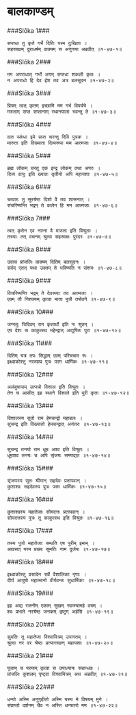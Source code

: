 बालकाण्डम्
===============================


###Slōka 1###


    सप्तधा तु कृते गर्भे दितिः परम दुःखिता ।
    सहस्राक्षम् दुराधर्षम् वाक्यम् स अनुनया अब्रवीत् ॥१-४७-१॥


###Slōka 2###


    मम अपराधात् गर्भो अयम् सप्तधा शकली कृतः ।
    न अपराधो हि देव ईश तव अत्र बलसूदन ॥१-४७-२॥


###Slōka 3###


    प्रियम् त्वत् कृतम् इच्छामि मम गर्भ विपर्यये ।
    मरुताम् सप्त सप्तानाम् स्थानपाला भवन्तु ते ॥१-४७-३॥


###Slōka 4###


    वात स्कंधा इमे सप्त चरन्तु दिवि पुत्रक ।
    मारुता इति विख्याता दिव्यरूपा मम आत्मजाः ॥१-४७-४॥


###Slōka 5###


    ब्रह्म लोकम् चरतु एक इन्द्र लोकम् तथा अपरः ।
    दिव्य वायुः इति ख्यातः तृतीयो अपि महायशाः ॥१-४७-५॥


###Slōka 6###


    चत्वारः तु सुरश्रेष्ठ दिशो वै तव शासनात् ।
    संचरिष्यन्ति भद्रम् ते कलेन हि मम आत्मजाः ॥१-४७-६॥


###Slōka 7###


    त्वत् कृतेन एव नाम्ना वै मारुता इति विश्रुताः ।
    तस्याः तत् वचनम् श्रुत्वा सहस्राक्षः पुरंदरः ॥१-४७-७॥


###Slōka 8###


    उवाच प्रांजलिः वाक्यम् दितिम् बलसूदनः ।
    सर्वम् एतत् यथा उक्तम् ते भविष्यति न संशयः ॥१-४७-८॥


###Slōka 9###


    विचरिष्यन्ति भद्रम् ते देवरूपाः तव आत्मजाः ।
    एवम् तौ निश्चयम् कृत्वा माता पुत्रौ तपोवने ॥१-४७-९॥


###Slōka 10###


    जग्मतुः त्रिदिवम् राम कृतार्थौ इति नः श्रुतम् ।
    एष देशः स काकुत्स्थ महेन्द्रात् अद्युषितः पुरा ॥१-४७-१०॥


###Slōka 11###


    दितिम् यत्र तपः सिद्धाम् एवम् परिचचार सः ।
    इक्ष्वाकोस्तु नरव्याघ्र पुत्रः परम धार्मिकः ॥१-४७-११॥


###Slōka 12###


    अलंबुषायाम् उत्पन्नो विशाल इति विश्रुतः ।
    तेन च आसीत् इह स्थाने विशाले इति पुरी कृता ॥१-४७-१२॥


###Slōka 13###


    विशालस्य सुतो राम हेमचन्द्रो महाबलः ।
    सुचन्द्र इति विख्यातो हेमचन्द्रात् अनंतरः ॥१-४७-१३॥


###Slōka 14###


    सुचन्द्र तनयो राम धूम्र अश्व इति विश्रुतः ।
    धूम्राश्व तनयः च अपि सृंजयः समपद्यत ॥१-४७-१४॥


###Slōka 15###


    सृंजयस्य सुतः श्रीमान् सहदेवः प्रतापवान् ।
    कुशाश्वः सहदेवस्य पुत्रः परम धार्मिकः ॥१-४७-१५॥


###Slōka 16###


    कुशाश्वस्य महातेजाः सोमदत्तः प्रतापवान् ।
    सोमदत्तस्य पुत्रः तु काकुत्स्थ इति विश्रुतः ॥१-४७-१६॥


###Slōka 17###


    तस्य पुत्रो महातेजाः सम्प्रति एष पुरीम् इमाम् ।
    आवसत् परम प्रख्यः सुमतिः नाम दुर्जयः ॥१-४७-१७॥


###Slōka 18###


    इक्ष्वाकोस्तु प्रसादेन सर्वे वैशालिका नृपाः ।
    दीर्घ आयुषो महात्मानो वीर्यवन्तः सुधार्मिकाः ॥१-४७-१८॥


###Slōka 19###


    इह अद्य रजनीम् एकाम् सुखम् स्वप्स्यामहे वयम् ।
    श्वः प्रभाते नरश्रेष्ठ जनकम् द्रष्टुम् अर्हसि ॥१-४७-१९॥


###Slōka 20###


    सुमतिः तु महातेजा विश्वामित्रम् उपागतम् ।
    श्रुत्वा नर वर श्रेष्ठः प्रत्यागच्छन् महायशाः ॥१-४७-२०॥


###Slōka 21###


    पूजाम् च परमाम् कृत्वा स उपाध्यायः सबान्धवः ।
    प्रांजलिः कुशलम् पृष्ट्वा विश्वामित्रम् अथ अब्रवीत् ॥१-४७-२१॥


###Slōka 22###


    धन्यो अस्मि अनुगृहीतो अस्मि यस्य मे विषयम् मुने ।
    संप्राप्तो दर्शनम् चैव न अस्ति धन्यतरो मम ॥१-४७-२२॥


